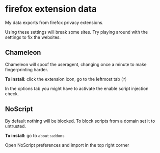 # firefox extension data

My data exports from firefox privacy extensions.

Using these settings will break some sites.
Try playing around with the settings to fix the websites.

## Chameleon

Chameleon will spoof the useragent, changing once a minute to make fingerprinting harder.

**To install:**
click the extension icon, go to the leftmost tab (`?`)

In the options tab you might have to activate the enable script injection check.

## NoScript

By default nothing will be blocked. To block scripts from a domain set it to untrusted.

**To install:**
go to `about:addons`

Open NoScript preferences and import in the top right corner


